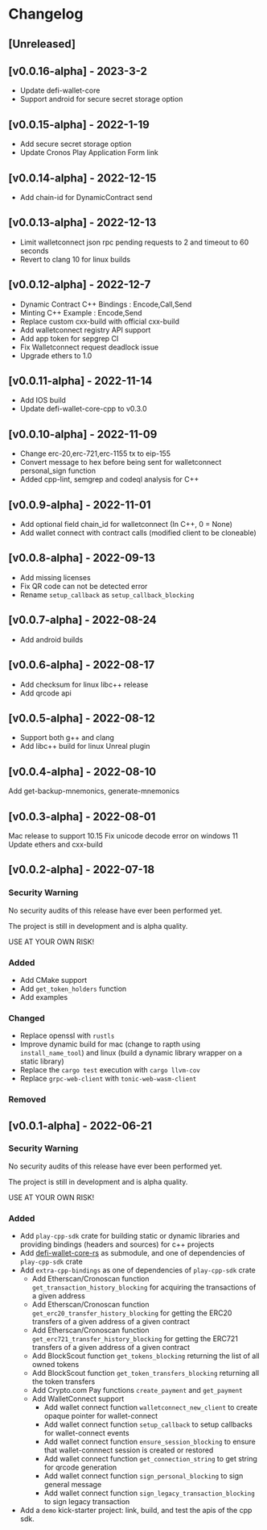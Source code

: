 # Changelog
## [Unreleased]


## [v0.0.16-alpha] - 2023-3-2
- Update defi-wallet-core
- Support android for secure secret storage option

## [v0.0.15-alpha] - 2022-1-19
- Add secure secret storage option
- Update Cronos Play Application Form link

## [v0.0.14-alpha] - 2022-12-15
- Add chain-id for DynamicContract send

## [v0.0.13-alpha] - 2022-12-13
- Limit walletconnect json rpc pending requests to 2 and timeout to 60 seconds
- Revert to clang 10 for linux builds

## [v0.0.12-alpha] - 2022-12-7
- Dynamic Contract C++ Bindings : Encode,Call,Send
- Minting C++ Example : Encode,Send
- Replace custom cxx-build with official cxx-build
- Add walletconnect registry API support
- Add app token for sepgrep CI
- Fix Walletconnect request deadlock issue
- Upgrade ethers to 1.0
## [v0.0.11-alpha] - 2022-11-14
- Add IOS build
- Update defi-wallet-core-cpp to v0.3.0

## [v0.0.10-alpha] - 2022-11-09
- Change erc-20,erc-721,erc-1155 tx to eip-155
- Convert message to hex before being sent for walletconnect personal_sign function
- Added cpp-lint, semgrep and codeql analysis for C++

## [v0.0.9-alpha] - 2022-11-01
- Add optional field chain_id for walletconnect (In C++, 0 = None)
- Add wallet connect with contract calls (modified client to be cloneable)

## [v0.0.8-alpha] - 2022-09-13
- Add missing licenses
- Fix QR code can not be detected error
- Rename `setup_callback` as `setup_callback_blocking`

## [v0.0.7-alpha] - 2022-08-24
- Add android builds

## [v0.0.6-alpha] - 2022-08-17
- Add checksum for linux libc++ release
- Add qrcode api

## [v0.0.5-alpha] - 2022-08-12
- Support both g++ and clang
- Add libc++ build for linux Unreal plugin

## [v0.0.4-alpha] - 2022-08-10
Add get-backup-mnemonics, generate-mnemonics

## [v0.0.3-alpha] - 2022-08-01
Mac release to support 10.15
Fix unicode decode error on windows 11
Update ethers and cxx-build

## [v0.0.2-alpha] - 2022-07-18
### Security Warning
No security audits of this release have ever been performed yet.

The project is still in development and is alpha quality.

USE AT YOUR OWN RISK!

### Added
- Add CMake support
- Add `get_token_holders` function
- Add examples

### Changed
- Replace openssl with `rustls`
- Improve dynamic build for mac (change to rapth using `install_name_tool`) and linux (build a
dynamic library wrapper on a static library)
- Replace the `cargo test` execution with `cargo llvm-cov`
- Replace `grpc-web-client` with `tonic-web-wasm-client`

### Removed

## [v0.0.1-alpha] - 2022-06-21
### Security Warning
No security audits of this release have ever been performed yet.

The project is still in development and is alpha quality.

USE AT YOUR OWN RISK!

### Added
- Add `play-cpp-sdk` crate for building static or dynamic libraries and providing bindings
  (headers and sources) for c++ projects
- Add [defi-wallet-core-rs](https://github.com/crypto-com/defi-wallet-core-rs) as submodule,
  and one of dependencies of `play-cpp-sdk` crate
- Add `extra-cpp-bindings` as one of dependencies of `play-cpp-sdk` crate
  - Add Etherscan/Cronoscan function `get_transaction_history_blocking` for acquiring the
  transactions of a given address
  - Add Etherscan/Cronoscan function `get_erc20_transfer_history_blocking` for getting the
  ERC20 transfers of a given address of a given contract
  - Add Etherscan/Cronoscan function `get_erc721_transfer_history_blocking` for getting the
  ERC721 transfers of a given address of a given contract
  - Add BlockScout function `get_tokens_blocking` returning the list of all owned tokens
  - Add BlockScout function `get_token_transfers_blocking` returning all the token transfers
  - Add Crypto.com Pay functions `create_payment` and `get_payment`
  - Add WalletConnect support
    - Add wallet connect function `walletconnect_new_client` to create opaque pointer for wallet-connect
    - Add wallet connect function `setup_callback` to setup callbacks for wallet-connect events
    - Add wallet connect function `ensure_session_blocking` to ensure that wallet-connnect session is created or restored
    - Add wallet connect function `get_connection_string` to get string for qrcode generation
    - Add wallet connect function `sign_personal_blocking` to sign general message
    - Add wallet connect function `sign_legacy_transaction_blocking` to sign legacy transaction
- Add a `demo` kick-starter project: link, build, and test the apis of the cpp sdk.
